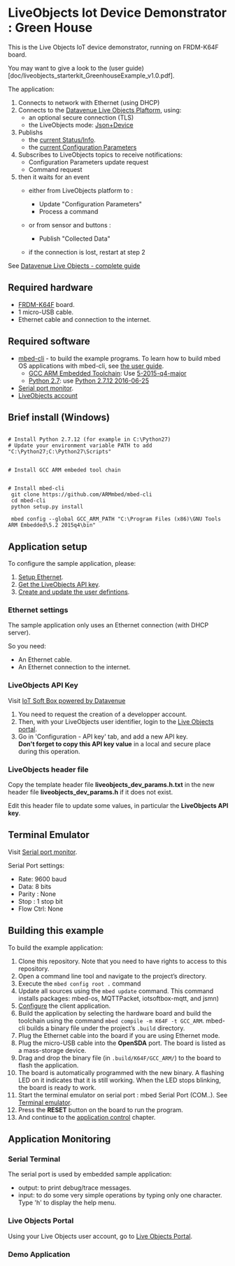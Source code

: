 LiveObjects Iot Device Demonstrator : Green House
===================================

This is the Live Objects IoT device demonstrator, running on FRDM-K64F board.

You may want to give a look to the (user guide)[doc/liveobjects_starterkit_GreenhouseExample_v1.0.pdf].

The application:

1. Connects to network with Ethernet (using DHCP)
1. Connects to the [Datavenue Live Objects Plaftorm](https://liveobjects.orange-business.com/doc/html/lo_manual.html), using:
    * an optional secure connection (TLS)
    * the LiveObjects mode: [Json+Device](https://liveobjects.orange-business.com/doc/html/lo_manual.html#MQTT_MODE_DEVICE)
1. Publishs
    * the [current Status/Info](https://liveobjects.orange-business.com/doc/html/lo_manual.html#MQTT_DEV_INFO).
    * the [current Configuration Parameters](https://liveobjects.orange-business.com/doc/html/lo_manual.html#MQTT_DEV_CFG)
1. Subscribes to LiveObjects topics to receive notifications:
    * Configuration Parameters update request
    * Command request
1. then it waits for an event
    * either from LiveObjects platform to :
        * Update "Configuration Parameters"
        * Process a command
    * or from sensor and buttons :
        * Publish "Collected Data"

    * if the connection is lost, restart at step 2      


See [Datavenue Live Objects - complete guide](http://liveobjects.orange-business.com/doc/html/lo_manual.html)


## Required hardware

* [FRDM-K64F](http://developer.mbed.org/platforms/frdm-k64f/) board.
* 1 micro-USB cable.
* Ethernet cable and connection to the internet.


## Required software

* [mbed-cli](https://github.com/ARMmbed/mbed-cli) - to build the example programs.
To learn how to build mbed OS applications with mbed-cli,
see [the user guide](https://github.com/ARMmbed/mbed-cli/blob/master/README.md).
    * [GCC ARM Embedded Toolchain](https://launchpad.net/gcc-arm-embedded/): Use [5-2015-q4-major](https://launchpad.net/gcc-arm-embedded/5.0/5-2015-q4-major)
    * [Python 2.7](https://www.python.org/downloads/): use [Python 2.7.12 2016-06-25](https://www.python.org/downloads/release/python-2712/)
* [Serial port monitor](https://developer.mbed.org/handbook/SerialPC#host-interface-and-terminal-applications).
* [LiveObjects account](http://liveobjects.orange-business.com)


## Brief install (Windows)
```

# Install Python 2.7.12 (for example in C:\Python27)  
# Update your environment variable PATH to add "C:\Python27;C:\Python27\Scripts"  


# Install GCC ARM embeded tool chain  


# Install mbed-cli  
 git clone https://github.com/ARMmbed/mbed-cli
 cd mbed-cli   
 python setup.py install  

 mbed config --global GCC_ARM_PATH "C:\Program Files (x86)\GNU Tools ARM Embedded\5.2 2015q4\bin"  

```

## Application setup

To configure the sample application, please:

1. [Setup Ethernet](#ethernet-settings).
1. [Get  the LiveObjects API key](#liveobjects-api-key).
1. [Create and update the user defintions](#liveobjects-header-file).

### Ethernet settings

The sample application only uses an Ethernet connection (with DHCP server).

So you need:

- An Ethernet cable.
- An Ethernet connection to the internet.


### LiveObjects API Key


Visit [IoT Soft Box powered by Datavenue](https://liveobjects.orange-business.com/v2/#/sdk)

1. You need to request the creation of a developper account.
1. Then, with your LiveObjects user identifier, login to the [Live Objects portal](https://liveobjects.orange-business.com/#/login).
1. Go in 'Configuration - API key' tab, and add a new API key.   
**Don't forget to copy this API key value** in a local and secure place during this operation.


### LiveObjects header file

Copy the template header file **liveobjects_dev_params.h.txt** in the new header file **liveobjects_dev_params.h** if it does not exist.

Edit this header file to update some values, in particular the **LiveObjects API key**.


## Terminal Emulator

Visit [Serial port monitor](https://developer.mbed.org/handbook/SerialPC#host-interface-and-terminal-applications).

Serial Port settings:

* Rate: 9600 baud
* Data: 8 bits
* Parity : None
* Stop : 1 stop bit
* Flow Ctrl: None



## Building this example


To build the example application:

1. Clone this repository. Note that you need to have rights to access to this repository.
1. Open a command line tool and navigate to the project’s directory.
1. Execute the `mbed config root .` command
1. Update all sources using the `mbed update` command. This command installs packages: mbed-os, MQTTPacket, iotsoftbox-mqtt, and jsmn)
1. [Configure](#application-setup) the client application.
1. Build the application by selecting the hardware board and build the toolchain using the command `mbed compile -m K64F -t GCC_ARM`. mbed-cli builds a binary file under the project’s `.build` directory.
1. Plug the Ethernet cable into the board if you are using Ethernet mode.
1. Plug the micro-USB cable into the **OpenSDA** port. The board is listed as a mass-storage device.
1. Drag and drop the binary file (in `.build/K64F/GCC_ARM/`) to the board to flash the application.
1. The board is automatically programmed with the new binary. A flashing LED on it indicates that it is still working. When the LED stops blinking, the board is ready to work.
1. Start the terminal emulator on serial port : mbed Serial Port (COM..). See [Terminal emulator](#terminal-emulator).
1. Press the **RESET** button on the board to run the program.
1. And continue to the [application control](#application-control) chapter.



## Application Monitoring

### Serial Terminal

The serial port is used by embedded sample application:

* output: to print debug/trace messages.
* input:  to do some very simple operations by typing only one character.
Type 'h' to display the help menu.


### Live Objects Portal

Using your Live Objects user account, go to [Live Objects Portal](https://liveobjects.orange-business.com/#/login).


### Demo Application
